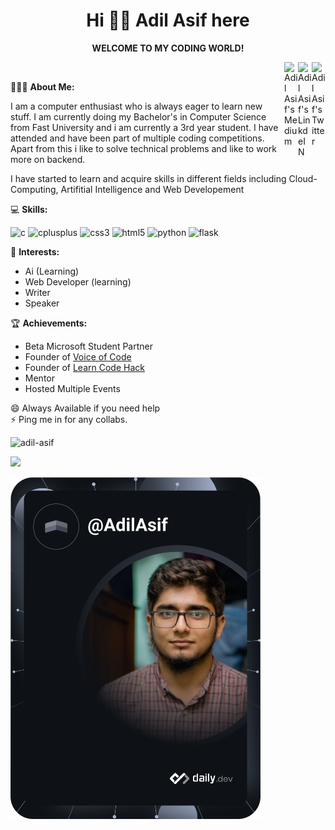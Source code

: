 # <div align="center">Hi 👋🏼 Adil Asif here</div>
 <div align="center"><strong>WELCOME TO MY CODING WORLD!</strong></div>

<p>
<a href="https://twitter.com/AdilAsif20">
  <img align="Right" alt="Adil Asif's Twitter" width="22px" src="https://cdn.jsdelivr.net/npm/simple-icons@v3/icons/twitter.svg" />
</a>
<a href="https://www.linkedin.com/in/adilasif680/">
  <img align="Right" alt="Adil Asif's LinkdeIN" width="22px" src="https://cdn.jsdelivr.net/npm/simple-icons@v3/icons/linkedin.svg" />
</a>
<a href="https://medium.com/@adilasif680">
  <img align="Right" alt="Adil Asif's Medium" width="22px" src="https://cdn.jsdelivr.net/npm/simple-icons@3.0.1/icons/medium.svg" />
</a>
</p>
<br>

👨🏽‍💻 **About Me:**
<p>I am a computer enthusiast who is always eager to learn new stuff. I am currently doing my Bachelor's in Computer Science from Fast University and i am currently a 3rd year student. I have attended and have been part of multiple coding competitions. Apart from this i like to solve technical problems and like to work more on backend.</p>
<p>I have started to learn and acquire skills in different fields including Cloud-Computing, Artifitial Intelligence and Web Developement</p>

💻 **Skills:**
<p align="left">
<img src="https://cdn.icon-icons.com/icons2/7/PNG/128/mimetypes_sourcec_342.png" alt="c" width="80" height="80"/> 
<img src="https://cdn.icon-icons.com/icons2/1504/PNG/512/textxc_103660.png" alt="cplusplus" width="80" height="80"/> 
<img src="https://cdn.icon-icons.com/icons2/2415/PNG/512/css_original_wordmark_logo_icon_146576.png" alt="css3" width="80" height="80"/> 
<img src="https://cdn.icon-icons.com/icons2/844/PNG/512/HTML5_icon-icons.com_67090.png" alt="html5" width="80" height="80"/> 
<img src="https://cdn.icon-icons.com/icons2/2415/PNG/512/python_original_wordmark_logo_icon_146382.png" alt="python" width="80" height="80"/>
<img src="https://cdn.icon-icons.com/icons2/2699/PNG/512/pocoo_flask_src_logo_icon_168043.png" alt="flask" width="80" height="80"/></p>

🤔 **Interests:** 
* Ai (Learning)
* Web Developer (learning)
* Writer 
* Speaker

🏆 **Achievements:**
* Beta Microsoft Student Partner
* Founder of <a href = "https://medium.com/voice-of-code">Voice of Code</a>
* Founder of <a href = "https://www.youtube.com/channel/UCbzwhYfhOTi8-XlUsMISlIQ">Learn Code Hack</a>
* Mentor
* Hosted Multiple Events

😄 Always Available if you need help <br>
⚡ Ping me in for any collabs.
<br>


<p align="left"> <img src="https://komarev.com/ghpvc/?username=adil-asif" alt="adil-asif" /> </p>

![](https://github-readme-stats.vercel.app/api?username=Adil-Asif&show_icons=true&title_color=E88795&icon_color=FF33FF&text_color=D6BCD5&bg_color=151515)
 


<!--
**Adil Asif/Adil Asif** is a ✨ _special_ ✨ repository because its `README.md` (this file) appears on your GitHub profile.

Here are some ideas to get you started:

- 🔭 I’m currently working on ...
- 🌱 I’m currently learning ...
- 👯 I’m looking to collaborate on ...
- 🤔 I’m looking for help with ...
- 💬 Ask me about ...
- 📫 How to reach me: ...
- 😄 Pronouns: ...
- ⚡ Fun fact: ...
-->
<a href="https://app.daily.dev/DailyDevTips"><img src="https://github.com/Adil-Asif/Adil-Asif/blob/master/devcard.svg" width="400" alt="Adil Asif's Dev Card"/></a>
